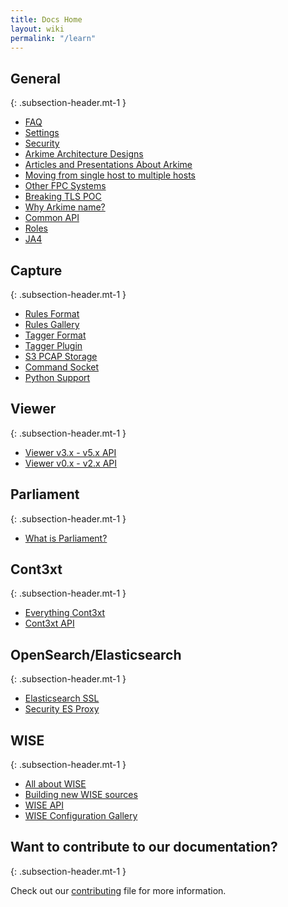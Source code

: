 ```yaml
---
title: Docs Home
layout: wiki
permalink: "/learn"
---
```


<div class="full-height-and-width-container with-footer p-3" markdown="1">

## General
{: .subsection-header.mt-1 }

- [FAQ](faq)
- [Settings](settings)
- [Security](https://github.com/arkime/arkime/security/policy)
- [Arkime Architecture Designs](architecture)
- [Articles and Presentations About Arkime](articles)
- [Moving from single host to multiple hosts](multihost)
- [Other FPC Systems](otherfpc)
- [Breaking TLS POC](break-tls-poc)
- [Why Arkime name?](arkimeetus)
- [Common API](commonapi)
- [Roles](roles)
- [JA4](ja4)

## Capture
{: .subsection-header.mt-1 }

- [Rules Format](rulesformat)
- [Rules Gallery](rules)
- [Tagger Format](taggerformat)
- [Tagger Plugin](tagger)
- [S3 PCAP Storage](s3)
- [Command Socket](command-socket)
- [Python Support](python)

## Viewer
{: .subsection-header.mt-1 }

- [Viewer v3.x - v5.x API](apiv3)
- [Viewer v0.x - v2.x API](api)

## Parliament
{: .subsection-header.mt-1 }

- [What is Parliament?](parliament)

## Cont3xt
{: .subsection-header.mt-1 }

- [Everything Cont3xt](cont3xt)
- [Cont3xt API](cont3xtapi)

## OpenSearch/Elasticsearch
{: .subsection-header.mt-1 }

- [Elasticsearch SSL](esssl)
- [Security ES Proxy](esproxy)

## WISE
{: .subsection-header.mt-1 }

- [All about WISE](wise)
- [Building new WISE sources](wisesources)
- [WISE API](wiseapi)
- [WISE Configuration Gallery](wise-configs)


## Want to contribute to our documentation?
{: .subsection-header.mt-1 }

Check out our [contributing](https://github.com/arkime/arkimeweb/blob/main/CONTRIBUTING.md) file for more information.

</div>
